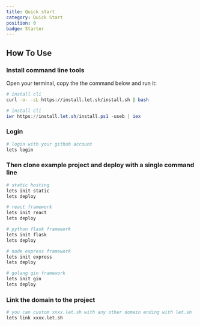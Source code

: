 ```yaml
---
title: Quick start
category: Quick Start
position: 0
badge: Starter
---
```


## How To Use

### Install command line tools

Open your terminal, copy the the command below and run it:

<code-group>
  <code-block label="linux/macOS" active>

```bash
# install cli
curl -o- -sL https://install.let.sh/install.sh | bash
```

  </code-block>
  <code-block label="Windows">

```powershell
# install cli
iwr https://install.let.sh/install.ps1 -useb | iex
```

  </code-block>
</code-group>

### Login

```bash
# login with your github account
lets login
```

### Then clone example project and deploy with a single command line

<code-group>
  <code-block label="static" active>

```bash
# static hosting
lets init static
lets deploy
```

  </code-block>
  <code-block label="react">

```bash
# react framework
lets init react
lets deploy
```

  </code-block>
  <code-block label="flask">

```bash
# python flask framework
lets init flask
lets deploy
```

  </code-block>
  <code-block label="express">

```bash
# node express framework
lets init express
lets deploy
```

  </code-block>
  <code-block label="gin">

```bash
# golang gin framework
lets init gin
lets deploy
```

  </code-block>
</code-group>

### Link the domain to the project

```bash
# you can custom xxxx.let.sh with any other domain ending with let.sh
lets link xxxx.let.sh
```

<!--
## Admonitions

:::note
This is a note
:::

:::tip
This is a tip
:::

:::important
This is important
:::

:::caution
This is a caution
:::

:::warning
This is a warning
::: -->
